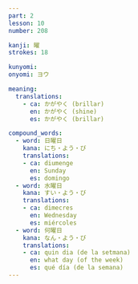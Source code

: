 ```yaml
---
part: 2
lesson: 10
number: 208

kanji: 曜
strokes: 18

kunyomi:
onyomi: ヨウ

meaning:
  translations:
    - ca: かがやく (brillar)
      en: かがやく (shine)
      es: かがやく (brillar)

compound_words:
  - word: 日曜日
    kana: にち・よう・び
    translations:
    - ca: diumenge
      en: Sunday
      es: domingo
  - word: 水曜日
    kana: すい・よう・び
    translations:
    - ca: dimecres
      en: Wednesday
      es: miércoles
  - word: 何曜日
    kana: なん・よう・び
    translations:
    - ca: quin dia (de la setmana)
      en: what day (of the week)
      es: qué día (de la semana)
---
```

